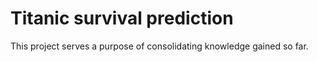# Titanic survival prediction

This project serves a purpose of consolidating knowledge gained so far.